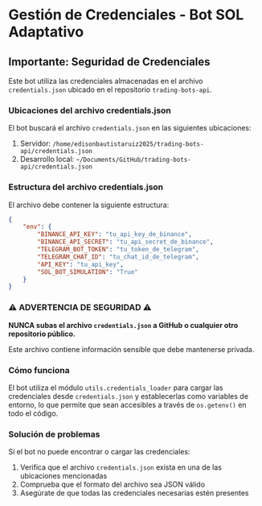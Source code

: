 # Gestión de Credenciales - Bot SOL Adaptativo

## Importante: Seguridad de Credenciales

Este bot utiliza las credenciales almacenadas en el archivo `credentials.json` ubicado en el repositorio `trading-bots-api`.

### Ubicaciones del archivo credentials.json

El bot buscará el archivo `credentials.json` en las siguientes ubicaciones:

1. Servidor: `/home/edisonbautistaruiz2025/trading-bots-api/credentials.json`
2. Desarrollo local: `~/Documents/GitHub/trading-bots-api/credentials.json`

### Estructura del archivo credentials.json

El archivo debe contener la siguiente estructura:

```json
{
    "env": {
        "BINANCE_API_KEY": "tu_api_key_de_binance",
        "BINANCE_API_SECRET": "tu_api_secret_de_binance",
        "TELEGRAM_BOT_TOKEN": "tu_token_de_telegram",
        "TELEGRAM_CHAT_ID": "tu_chat_id_de_telegram",
        "API_KEY": "tu_api_key",
        "SOL_BOT_SIMULATION": "True"
    }
}
```

### ⚠️ ADVERTENCIA DE SEGURIDAD ⚠️

**NUNCA subas el archivo `credentials.json` a GitHub o cualquier otro repositorio público.**

Este archivo contiene información sensible que debe mantenerse privada.

### Cómo funciona

El bot utiliza el módulo `utils.credentials_loader` para cargar las credenciales desde `credentials.json` y establecerlas como variables de entorno, lo que permite que sean accesibles a través de `os.getenv()` en todo el código.

### Solución de problemas

Si el bot no puede encontrar o cargar las credenciales:

1. Verifica que el archivo `credentials.json` exista en una de las ubicaciones mencionadas
2. Comprueba que el formato del archivo sea JSON válido
3. Asegúrate de que todas las credenciales necesarias estén presentes

